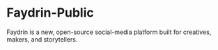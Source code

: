 # Faydrin-Public
Faydrin is a new, open-source social-media platform built for creatives, makers, and storytellers.
